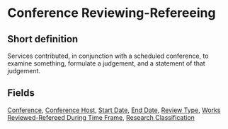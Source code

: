 # Conference Reviewing-Refereeing
## Short definition
Services contributed, in conjunction with a scheduled conference, to examine something, formulate a judgement, and a statement of that judgement.
## Fields
[Conference](../Object-Fields/Conference%20Reviewing-Refereeing/Conference.md),
[Conference Host](../Object-Fields/Conference%20Reviewing-Refereeing/Conference%20Host.md),
[Start Date](../Object-Fields/Conference%20Reviewing-Refereeing/Start%20Date.md),
[End Date](../Object-Fields/Conference%20Reviewing-Refereeing/End%20Date.md),
[Review Type](../Object-Fields/Conference%20Reviewing-Refereeing/Review%20Type.md),
[Works Reviewed-Refereed During Time Frame](../Object-Fields/Conference%20Reviewing-Refereeing/Works%20Reviewed-Refereed%20During%20Time%20Frame.md),
[Research Classification](../Object-Fields/Conference%20Reviewing-Refereeing/Research%20Classification.md)
